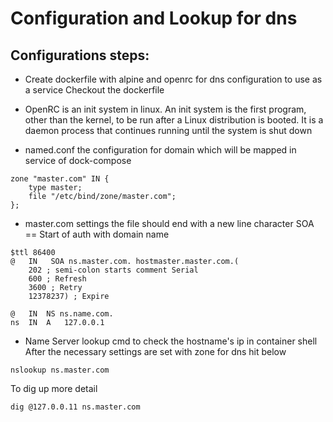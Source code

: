# Configuration and Lookup for dns

## Configurations steps:

- Create dockerfile with alpine and openrc for dns configuration to use as a service
Checkout the dockerfile

- OpenRC is an init system in linux. 
An init system is the first program, other than the kernel, to be run after a Linux distribution is booted. It is a daemon process that continues running until the system is shut down

- named.conf
the configuration for domain which will be mapped in service of dock-compose
```
zone "master.com" IN {
    type master;
    file "/etc/bind/zone/master.com";
};
```

- master.com settings
the file should end with a new line character
SOA == Start of auth with domain name
```
$ttl 86400
@   IN   SOA ns.master.com. hostmaster.master.com.(
    202 ; semi-colon starts comment Serial
    600 ; Refresh
    3600 ; Retry
    12378237) ; Expire

@   IN  NS ns.name.com. 
ns  IN  A   127.0.0.1

```

- Name Server lookup cmd to check the hostname's ip in container shell
After the necessary settings are set with zone for dns hit below 
```
nslookup ns.master.com 
```
To dig up more detail
```
dig @127.0.0.11 ns.master.com
```



